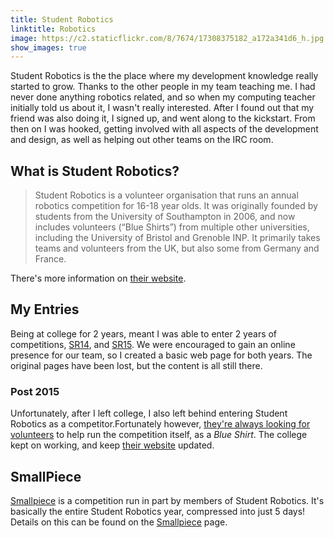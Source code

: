 ```yaml
---
title: Student Robotics
linktitle: Robotics
image: https://c2.staticflickr.com/8/7674/17308375182_a172a341d6_h.jpg
show_images: true
---
```


Student Robotics is the the place where my development knowledge really started to grow. Thanks to the other people in my team teaching me. I had never done anything robotics related, and so when my computing teacher initially told us about it, I wasn't really interested. After I found out that my friend was also doing it, I signed up, and went along to the kickstart. From then on I was hooked, getting involved with all aspects of the development and design, as well as helping out other teams on the IRC room.

## What is Student Robotics?
> Student Robotics is a volunteer organisation that runs an annual robotics competition for 16-18 year olds. It was originally founded by students from the University of Southampton in 2006, and now includes volunteers (“Blue Shirts”) from multiple other universities, including the University of Bristol and Grenoble INP. It primarily takes teams and volunteers from the UK, but also some from Germany and France.

There's more information on [their website](https://studentrobotics.org).

## My Entries
Being at college for 2 years, meant I was able to enter 2 years of competitions, [SR14](2014), and [SR15](2015). We were encouraged to gain an online presence for our team, so I created a basic web page for both years. The original pages have been lost, but the content is all still there.

### Post 2015
Unfortunately, after I left college, I also left behind entering Student Robotics as a competitor.Fortunately however, [they're always looking for volunteers](https://studentrobotics.org/volunteer/) to help run the competition itself, as a _Blue Shirt_. The college kept on working, and keep [their website](http://robotics.collycomp.uk/) updated.

## SmallPiece
[Smallpiece](/robotics/smallpiece) is a competition run in part by members of Student Robotics. It's basically the entire Student Robotics year, compressed into just 5 days! Details on this can be found on the [Smallpiece](/robotics/smallpiece) page. 
